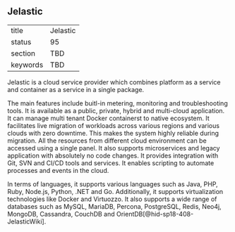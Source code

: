## Jelastic


|          |          |
| -------- | -------- |
| title    | Jelastic |
| status   | 95       |
| section  | TBD      |
| keywords | TBD      |



Jelastic is a cloud service provider which combines platform as a
service and container as a service in a single package.

The main features include buitl-in metering, monitoring and
troubleshooting tools. It is available as a public, private, hybrid and
multi-cloud application. It can manage multi tenant Docker containerst
to native ecosystem. It facilitates live migration of workloads across
various regions and various clouds with zero downtime. This makes the
system highly reliable during migration. All the resources from
different cloud environment can be accessed using a single panel. It
also supports microservices and legacy application with absolutely no
code changes. It provides integration with Git, SVN and CI/CD tools and
services. It enables scripting to automate processes and events in the
cloud.

In terms of languages, it supports various languages such as Java, PHP,
Ruby, Node.js, Python, .NET and Go. Additionally, it supports
virtualization technologies like Docker and Virtuozzo. It also supports
a wide range of databases such as MySQL, MariaDB, Percona, PostgreSQL,
Redis, Neo4j, MongoDB, Cassandra, CouchDB and
OrientDB[@hid-sp18-408-JelasticWiki].
